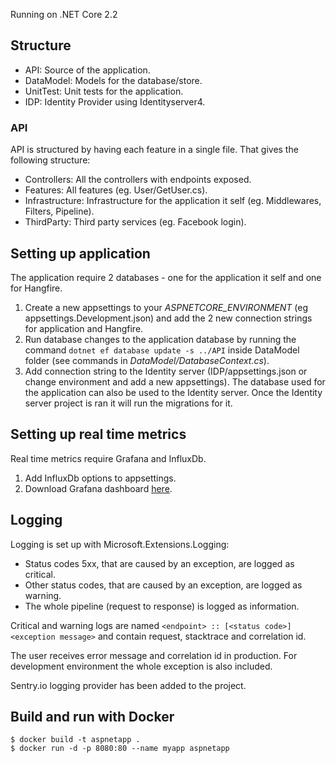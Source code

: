 Running on .NET Core 2.2
 
 ## Structure
  - API: Source of the application.
  - DataModel: Models for the database/store.
  - UnitTest: Unit tests for the application.
  - IDP: Identity Provider using Identityserver4.

 ### API
 API is structured by having each feature in a single file. That gives the following structure:
  - Controllers: All the controllers with endpoints exposed.
  - Features: All features (eg. User/GetUser.cs).
  - Infrastructure: Infrastructure for the application it self (eg. Middlewares, Filters, Pipeline).
  - ThirdParty: Third party services (eg. Facebook login).

## Setting up application
The application require 2 databases - one for the application it self and one for Hangfire.
 1. Create a new appsettings to your *ASPNETCORE_ENVIRONMENT* (eg appsettings.Development.json) and add the 2 new connection strings for application and Hangfire.
 2. Run database changes to the application database by running the command `dotnet ef database update -s ../API` inside DataModel folder (see commands in *DataModel/DatabaseContext.cs*).
 3. Add connection string to the Identity server (IDP/appsettings.json or change environment and add a new appsettings). The database used for the application can also be used to the Identity server. Once the Identity server project is ran it will run the migrations for it.
 
## Setting up real time metrics
Real time metrics require Grafana and InfluxDb.
 1. Add InfluxDb options to appsettings.
 2. Download Grafana dashboard [here](https://grafana.com/dashboards/2125).
 
## Logging
Logging is set up with Microsoft.Extensions.Logging:
 - Status codes 5xx, that are caused by an exception, are logged as critical.
 - Other status codes, that are caused by an exception, are logged as warning.
 - The whole pipeline (request to response) is logged as information.

Critical and warning logs are named `<endpoint> :: [<status code>] <exception message>` and contain request, stacktrace and correlation id.

The user receives error message and correlation id in production. For development environment the whole 
exception is also included.

Sentry.io logging provider has been added to the project.

## Build and run with Docker
```
$ docker build -t aspnetapp .
$ docker run -d -p 8080:80 --name myapp aspnetapp
```
